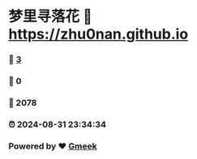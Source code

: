 # 梦里寻落花 :link: https://zhu0nan.github.io 
### :page_facing_up: [3](https://zhu0nan.github.io/tag.html) 
### :speech_balloon: 0 
### :hibiscus: 2078 
### :alarm_clock: 2024-08-31 23:34:34 
### Powered by :heart: [Gmeek](https://github.com/Meekdai/Gmeek)
